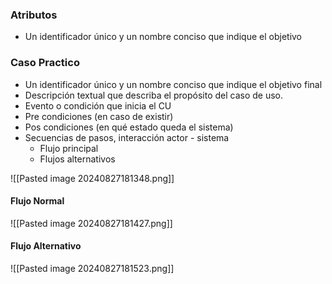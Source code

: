 ### Atributos
- Un identificador único y un nombre conciso que indique el objetivo


### Caso Practico
- Un identificador único y un nombre conciso que indique el objetivo final 
- Descripción textual que describa el propósito del caso de uso. 
- Evento o condición que inicia el CU 
- Pre condiciones (en caso de existir) 
- Pos condiciones (en qué estado queda el sistema)
- Secuencias de pasos, interacción actor - sistema 
	- Flujo principal 
	- Flujos alternativos

![[Pasted image 20240827181348.png]]
#### Flujo Normal
![[Pasted image 20240827181427.png]]

#### Flujo Alternativo
![[Pasted image 20240827181523.png]]

